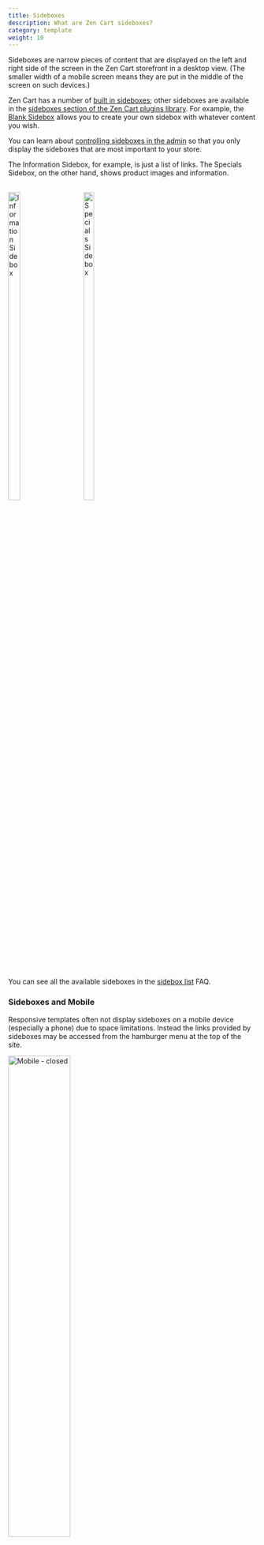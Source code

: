 ```yaml
---
title: Sideboxes 
description: What are Zen Cart sideboxes? 
category: template
weight: 10
---
```


Sideboxes are narrow pieces of content that are displayed on the left and right side of the screen in the Zen Cart storefront in a desktop view.  (The smaller width of a mobile screen means they are put in the middle of the screen on such devices.)

Zen Cart has a number of [built in sideboxes](/user/sideboxes/sidebox_list); other sideboxes are available in the [sideboxes section of the Zen Cart plugins library](https://www.zen-cart.com/downloads.php?do=cat&id=12).  For example, the [Blank Sidebox](https://www.zen-cart.com/downloads.php?do=file&id=80) allows you to create your own sidebox with whatever content you wish. 

You can learn about [controlling sideboxes in the admin](/user/admin/sideboxes/) so that you only display the sideboxes that are most important to your store. 

The Information Sidebox, for example, is just a list of links. 
The Specials Sidebox, on the other hand, shows product images and information. 

<br>
<div style="float: left;">
<div style="float: left;">
<img alt="Information Sidebox" src="/images/information_sidebox.png" width="40%" />
</div>
<div style="float: left;">
<img alt="Specials Sidebox" src="/images/specials_sidebox.png" width="40%" />
</div>
</div>
<br clear="all">
<br>

You can see all the available sideboxes in the [sidebox list](/user/sideboxes/sidebox_list/) FAQ. 

### Sideboxes and Mobile 

Responsive templates often not display sideboxes on a mobile device (especially a phone) due to space limitations.  Instead the links provided by sideboxes may be accessed from the hamburger menu at the top of the site. 

<img alt="Mobile - closed" src="/images/mobile_closed.png" width="50%" />

When you click on the hamburger icon at the top left, then menu opens 

<img alt="Mobile - open" src="/images/mobile_open.png" width="50%" />

From there you can navigate to the desired page. 
